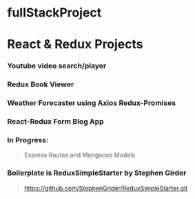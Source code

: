 # fullStackProject

# React & Redux Projects

### Youtube video search/player
### Redux Book Viewer 
### Weather Forecaster using Axios Redux-Promises
### React-Redux Form Blog App

### In Progress:
> Express Routes and Mongoose Models

### Boilerplate is ReduxSimpleStarter by Stephen Girder 
> https://github.com/StephenGrider/ReduxSimpleStarter.git
